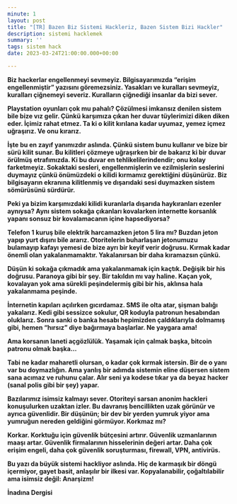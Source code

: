 ```yaml
---
minute: 1
layout: post
title: "[TR] Bazen Biz Sistemi Hackleriz, Bazen Sistem Bizi Hackler"
description: sistemi hacklemek
summary: ''
tags: sistem hack
date: 2023-03-24T21:00:00.000+00:00

---
```

**Biz hackerlar engellenmeyi sevmeyiz. Bilgisayarımızda “erişim engellenmiştir” yazısını göremezsiniz. Yasakları ve kuralları sevmeyiz, kuralları çiğnemeyi severiz. Kuralların çiğnediği insanlar da bizi sever.**

**Playstation oyunları çok mu pahalı? Çözülmesi imkansız denilen sistem bile bize vız gelir. Çünkü karşımıza çıkan her duvar tüylerimizi diken diken eder. İçimiz rahat etmez. Ta ki o kilit kırılana kadar uyumaz, yemez içmez uğraşırız. Ve onu kırarız.**

**İşte bu en zayıf yanımızdır aslında. Çünkü sistem bunu kullanır ve bize bir sürü kilit sunar. Bu kilitleri çözmeye uğraşırken bir de bakarız ki bir duvar örülmüş etrafımızda. Ki bu duvar en tehlikelilerindendir; onu kolay farketmeyiz. Sokaktaki sesleri, engellenmişlerin ve ezilmişlerin seslerini duymayız çünkü önümüzdeki o kilidi kırmamız gerektiğini düşünürüz. Biz bilgisayarın ekranına kilitlenmiş ve dışarıdaki sesi duymazken sistem sömürüsünü sürdürür.**

**Peki ya bizim karşımızdaki kilidi kuranlarla dışarıda haykıranları ezenler aynıysa? Aynı sistem sokağa çıkanları kovalarken internette korsanlık yapanı sonsuz bir kovalamacanın içine hapsediyorsa?**

**Telefon 1 kuruş bile elektrik harcamazken jeton 5 lira mı? Buzdan jeton yapıp yurt dışını bile ararız. Otoritelerin buharlaşan jetonumuzu bulamayıp kafayı yemesi de bize ayrı bir keyif verir doğrusu. Kırmak kadar önemli olan yakalanmamaktır. Yakalanırsan bir daha kıramazsın çünkü.**

**Düşün ki sokağa çıkmadık ama yakalanmamak için kaçtık. Değişik bir his doğrusu. Paranoya gibi bir şey. Bir takıldın mı vay haline. Kaçan yok, kovalayan yok ama sürekli peşindelermiş gibi bir his, aklınsa hala yakalanmama peşinde.**

**İnternetin kapıları açılırken gıcırdamaz. SMS ile olta atar, şişman balığı yakalarız. Kedi gibi sessizce sokulur, QR koduyla patronun hesabından oluklarız. Sonra sanki o banka hesabı hepimizden çaldıklarıyla dolmamış gibi, hemen “hırsız” diye bağırmaya başlarlar. Ne yaygara ama!**

**Ama korsanın laneti açgözlülük. Yaşamak için çalmak başka, bitcoin patronu olmak başka…**

**Tabi ne kadar maharetli olursan, o kadar çok kırmak istersin. Bir de o yanı var bu doymazlığın. Ama yanlış bir adımda sistemin eline düşersen sistem sana acımaz ve ruhunu çalar. Alır seni ya kodese tıkar ya da beyaz hacker (sanal polis gibi bir şey) yapar.**

**Bazılarımız isimsiz kalmayı sever. Otoriteyi sarsan anonim hackleri konuşulurken uzaktan izler. Bu davranış bencillikten uzak görünür ve ayrıca güvenlidir. Bir düşünün; bir dev bir yerden yumruk yiyor ama yumruğun nereden geldiğini görmüyor. Korkmaz mı?**

**Korkar. Korktuğu için güvenlik bütçesini artırır. Güvenlik uzmanlarının maaşı artar. Güvenlik firmalarının hisselerinin değeri artar. Daha çok erişim engeli, daha çok güvenlik soruşturması, firewall, VPN, antivirüs.**

**Bu yazı da büyük sistemi hackliyor aslında. Hiç de karmaşık bir döngü içermiyor, gayet basit, anlaşılır bir ilkesi var. Kopyalanabilir, çoğaltılabilir ama isimsiz değil: Anarşizm!**

**İnadına Dergisi**